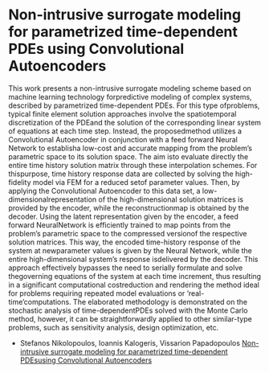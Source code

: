 # Non-intrusive surrogate modeling for parametrized time-dependent PDEs using Convolutional Autoencoders

This work presents  a non-intrusive surrogate modeling scheme based on machine learning technology forpredictive modeling of complex systems, described by parametrized time-dependent PDEs.  For this type ofproblems, typical finite element solution approaches involve the spatiotemporal discretization of the PDEand the solution of the corresponding linear system of equations at each time step.  Instead, the proposedmethod utilizes a Convolutional Autoencoder in conjunction with a feed forward Neural Network to establisha  low-cost  and  accurate  mapping  from  the  problem’s  parametric  space  to  its  solution  space.   The  aim  isto evaluate directly the entire time history solution matrix through these interpolation schemes.  For thispurpose, time history response data are collected by solving the high-fidelity model via FEM for a reduced setof parameter values.  Then, by applying the Convolutional Autoencoder to this data set, a low-dimensionalrepresentation of the high-dimensional solution matrices is provided by the encoder, while the reconstructionmap is obtained by the decoder.  Using the latent representation given by the encoder, a feed forward NeuralNetwork is efficiently trained to map points from the problem’s parametric space to the compressed versionof  the  respective  solution  matrices.   This  way,  the  encoded  time-history  response  of  the  system  at  newparameter  values  is  given  by  the  Neural  Network,  while  the  entire  high-dimensional  system’s  response  isdelivered by the decoder.  This approach effectively bypasses the need to serially formulate and solve thegoverning equations of the system at each time increment, thus resulting in a significant computational costreduction and rendering the method ideal for problems requiring repeated model evaluations or ’real-time’computations.  The elaborated methodology is demonstrated on the stochastic analysis of time-dependentPDEs solved with the Monte Carlo method, however, it can be straightforwardly applied to other similar-type problems, such as sensitivity analysis, design optimization, etc.

* Stefanos Nikolopoulos, Ioannis Kalogeris, Vissarion Papadopoulos [Non-intrusive surrogate modeling for parametrized time-dependent PDEsusing Convolutional Autoencoders](https://arxiv.org/abs/2101.05555)
